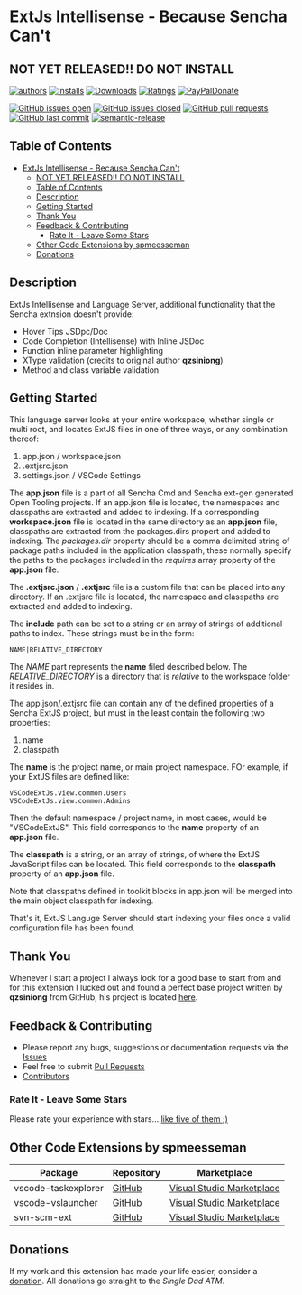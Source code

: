 # ExtJs Intellisense - Because Sencha Can't

## NOT YET RELEASED!!  DO NOT INSTALL

[![authors](https://img.shields.io/badge/authors-scott%20meesseman-6F02B5.svg?logo=visual%20studio%20code)](https://www.littlesm.com)
[![Installs](https://vsmarketplacebadge.apphb.com/installs-short/spmeesseman.vscode-extjs.svg)](https://marketplace.visualstudio.com/items?itemName=spmeesseman.vscode-extjs)
[![Downloads](https://vsmarketplacebadge.apphb.com/downloads-short/spmeesseman.vscode-extjs.svg)](https://marketplace.visualstudio.com/items?itemName=spmeesseman.vscode-extjs)
[![Ratings](https://vsmarketplacebadge.apphb.com/rating-short/spmeesseman.vscode-extjs.svg)](https://marketplace.visualstudio.com/items?itemName=spmeesseman.vscode-extjs&ssr=false#review-details)
[![PayPalDonate](https://img.shields.io/badge/paypal-donate-green.svg)](https://www.paypal.com/cgi-bin/webscr?cmd=_donations&business=YWZXT3KE2L4BA&item_name=extjs&currency_code=USD)

[![GitHub issues open](https://img.shields.io/github/issues-raw/spmeesseman/vscode%2dextjs.svg?logo=github)](https://github.com/spmeesseman/vscode-extjs/issues)
[![GitHub issues closed](https://img.shields.io/github/issues-closed-raw/spmeesseman/vscode%2dextjs.svg?logo=github)](https://github.com/spmeesseman/vscode-extjs/issues)
[![GitHub pull requests](https://img.shields.io/github/issues-pr/spmeesseman/vscode%2dextjs.svg?logo=github)](https://github.com/spmeesseman/vscode-extjs/pulls)
[![GitHub last commit](https://img.shields.io/github/last-commit/spmeesseman/vscode%2dextjs.svg?logo=github)](https://github.com/spmeesseman/vscode-extjs)
[![semantic-release](https://img.shields.io/badge/%20%20%F0%9F%93%A6%F0%9F%9A%80-semantic--release-e10079.svg)](https://github.com/semantic-release/semantic-release)

## Table of Contents

- [ExtJs Intellisense - Because Sencha Can't](#extjs-intellisense---because-sencha-cant)
  - [NOT YET RELEASED!!  DO NOT INSTALL](#not-yet-released--do-not-install)
  - [Table of Contents](#table-of-contents)
  - [Description](#description)
  - [Getting Started](#getting-started)
  - [Thank You](#thank-you)
  - [Feedback & Contributing](#feedback--contributing)
    - [Rate It - Leave Some Stars](#rate-it---leave-some-stars)
  - [Other Code Extensions by spmeesseman](#other-code-extensions-by-spmeesseman)
  - [Donations](#donations)

## Description

ExtJs Intellisense and Language Server, additional functionality that the Sencha extnsion doesn't provide:

- Hover Tips JSDpc/Doc
- Code Completion (Intellisense) with Inline JSDoc
- Function inline parameter highlighting
- XType validation (credits to original author **qzsiniong**)
- Method and class variable validation

## Getting Started

This language server looks at your entire workspace, whether single or multi root, and locates ExtJS files in one of three ways, or any combination thereof:

1. app.json / workspace.json
2. .extjsrc.json
3. settings.json / VSCode Settings

The **app.json** file is a part of all Sencha Cmd and Sencha ext-gen generated Open Tooling projects.  If an app.json file is located, the namespaces and classpaths are extracted and added to indexing.  If a corresponding **workspace.json** file is located in the same directory as an **app.json** file, classpaths are extracted from the packages.dirs propert and added to indexing.  The *packages.dir* property should be a comma delimited string of package paths included in the application classpath, these normally specify the paths to the packages included in the *requires* array property of the **app.json** file.

The **.extjsrc.json** / **.extjsrc** file is a custom file that can be placed into any directory.  If an .extjsrc file is located, the namespace and classpaths are extracted and added to indexing.

The **include** path can be set to a string or an array of strings of additional paths to index.  These strings must be in the form:

    NAME|RELATIVE_DIRECTORY

The *NAME* part represents the **name** filed described below.  The *RELATIVE_DIRECTORY* is a directory that is *relative* to the workspace folder it resides in.

The app.json/.extjsrc file can contain any of the defined properties of a Sencha ExtJS project, but must in the least contain the following two properties:

1. name
2. classpath

The **name** is the project name, or main project namespace.  FOr example, if your ExtJS files are defined like:

    VSCodeExtJs.view.common.Users
    VSCodeExtJs.view.common.Admins

Then the default namespace / project name, in most cases, would be "VSCodeExtJS".  This field corresponds to the **name** property of an **app.json** file.

The **classpath** is a string, or an array of strings, of where the ExtJS JavaScript files can be located.  This field corresponds to the **classpath** property of an **app.json** file.

Note that classpaths defined in toolkit blocks in app.json will be merged into the main object classpath for indexing.

That's it, ExtJS Languge Server should start indexing your files once a valid configuration file has been found.

## Thank You

Whenever I start a project I always look for a good base to start from and for this extension I lucked out and found a perfect base project written by **qzsiniong** from GitHub, his project is located [here](https://github.com/qzsiniong/vscode-extjs).

## Feedback & Contributing

- Please report any bugs, suggestions or documentation requests via the
  [Issues](https://github.com/spmeesseman/vscode-extjs/issues)
- Feel free to submit
  [Pull Requests](https://github.com/spmeesseman/vscode-extjs/pulls)
- [Contributors](https://github.com/spmeesseman/vscode-extjs/graphs/contributors)

### Rate It - Leave Some Stars

Please rate your experience with stars... [like five of them ;)](https://marketplace.visualstudio.com/items?itemName=spmeesseman.vscode-extjs&ssr=false#review-details)

## Other Code Extensions by spmeesseman

| Package           | Repository                                                     | Marketplace                                                                                                          |
| ----------------- | -------------------------------------------------------------- | -------------------------------------------------------------------------------------------------------------------- |
| vscode-taskexplorer | [GitHub](https://github.com/spmeesseman/vscode-taskexplorer) | [Visual Studio Marketplace](https://marketplace.visualstudio.com/itemdetails?itemName=spmeesseman.vscode-taskexplorer) |
| vscode-vslauncher | [GitHub](https://github.com/spmeesseman/vscode-vslauncher)     | [Visual Studio Marketplace](https://marketplace.visualstudio.com/itemdetails?itemName=spmeesseman.vscode-vslauncher) |
| svn-scm-ext       | [GitHub](https://github.com/spmeesseman/svn-scm-ext)           | [Visual Studio Marketplace](https://marketplace.visualstudio.com/itemdetails?itemName=spmeesseman.svn-scm-ext)       |

## Donations

If my work and this extension has made your life easier, consider a [donation](https://www.paypal.com/cgi-bin/webscr?cmd=_donations&business=YWZXT3KE2L4BA&item_name=extjs&currency_code=USD).  All donations go straight to the *Single Dad ATM*.
